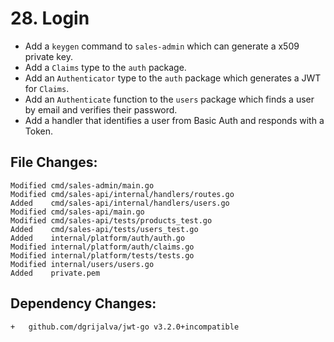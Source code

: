 # 28. Login

- Add a `keygen` command to `sales-admin` which can generate a x509 private key.
- Add a `Claims` type to the `auth` package.
- Add an `Authenticator` type to the `auth` package which generates a JWT for `Claims`.
- Add an `Authenticate` function to the `users` package which finds a user by email and verifies their password.
- Add a handler that identifies a user from Basic Auth and responds with a Token.


## File Changes:

```
Modified cmd/sales-admin/main.go
Modified cmd/sales-api/internal/handlers/routes.go
Added    cmd/sales-api/internal/handlers/users.go
Modified cmd/sales-api/main.go
Modified cmd/sales-api/tests/products_test.go
Added    cmd/sales-api/tests/users_test.go
Added    internal/platform/auth/auth.go
Modified internal/platform/auth/claims.go
Modified internal/platform/tests/tests.go
Modified internal/users/users.go
Added    private.pem
```

## Dependency Changes:

```
+ 	github.com/dgrijalva/jwt-go v3.2.0+incompatible
```